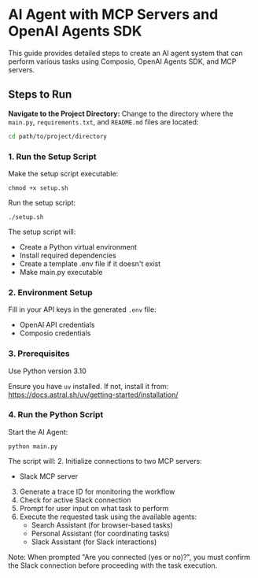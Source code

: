 # AI Agent with MCP Servers and OpenAI Agents SDK

This guide provides detailed steps to create an AI agent system that can perform various tasks using Composio, OpenAI Agents SDK, and MCP servers.

## Steps to Run

**Navigate to the Project Directory:**
Change to the directory where the `main.py`, `requirements.txt`, and `README.md` files are located:
```sh
cd path/to/project/directory
```

### 1. Run the Setup Script
Make the setup script executable:
```shell
chmod +x setup.sh
```

Run the setup script:
```shell
./setup.sh
```

The setup script will:
- Create a Python virtual environment
- Install required dependencies
- Create a template .env file if it doesn't exist
- Make main.py executable

### 2. Environment Setup
Fill in your API keys in the generated `.env` file:
- OpenAI API credentials
- Composio credentials

### 3. Prerequisites
Use Python version 3.10

Ensure you have `uv` installed. If not, install it from:
https://docs.astral.sh/uv/getting-started/installation/

### 4. Run the Python Script
Start the AI Agent:
```shell
python main.py
```

The script will:
2. Initialize connections to two MCP servers:
   - Slack MCP server
3. Generate a trace ID for monitoring the workflow
4. Check for active Slack connection
5. Prompt for user input on what task to perform
6. Execute the requested task using the available agents:
   - Search Assistant (for browser-based tasks)
   - Personal Assistant (for coordinating tasks)
   - Slack Assistant (for Slack interactions)

Note: When prompted "Are you connected (yes or no)?", you must confirm the Slack connection before proceeding with the task execution.




